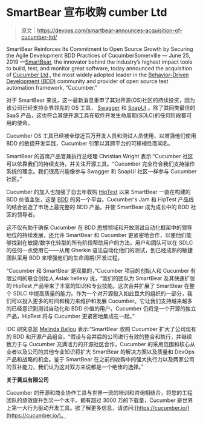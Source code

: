 # SmartBear 宣布收购 cumber Ltd

> 原文：<https://devops.com/smartbear-announces-acquisition-of-cucumber-ltd/>

SmartBear Reinforces Its Commitment to Open Source Growth by Securing the Agile Development BDD Practices of CucumberSomerville — June 25, 2019 —[SmartBear](https://smartbear.com/), the innovator behind the industry’s highest impact tools to build, test, and monitor great software, today announced the acquisition of [Cucumber Ltd](https://cucumber.io/)., the most widely adopted leader in the [Behavior-Driven Development (BDD)](https://cucumber.io/docs/bdd/overview/) community and provider of open source test automation framework, “Cucumber.”

对于 SmartBear 来说，这一最新消息重申了其对开源(OS)社区的持续投资，因为该公司已经支持业界领先的 OS 工具， [Swagger](https://swagger.io/) 和 [SoapUI](https://www.soapui.org/) 。除了其同类最佳的 SaaS 产品，这也符合其使开源工具在软件开发生命周期(SDLC)的任何阶段都可用的使命。

Cucumber OS 工具已经被全球近百万开发人员和测试人员使用，以增强他们使用 BDD 的敏捷开发实践，Cucumber 引擎以其跨平台的可移植性而闻名。

SmartBear 的首席产品官兼执行总经理 Christian Wright 表示:“Cucumber 社区可以依靠我们的持续支持，并关注开源工具。“Cucumber 完全符合我们支持操作系统的理念。我们很高兴能像参与 Swagger 和 SoapUI 社区一样参与 Cucumber 社区。”

Cucumber 的加入也加强了自去年收购 [HipTest](https://hiptest.com/) 以来 SmartBear 一直在构建的 BDD 价值主张，这是 [BDD](https://hiptest.com/behavior-driven-development/) 的另一个平台。Cucumber's Jam 和 HipTest 产品线的结合创造了市场上最完整的 BDD 产品，并使 SmartBear 成为成长中的 BDD 社区的领导者。

这不仅有助于确保 Cucumber 在 BDD 思想领域和开放测试自动化框架中的领导地位的持续发展，还允许 SmartBear 和 Cucumber 更紧密地合作，以便他们能够找到在敏捷/数字化转型的所有阶段帮助用户的方法。用户和团队可以在 SDLC 的任何一点使用它——从用 Gherkin 语法自动化他们的测试，到已经成熟的敏捷团队采用 BDD 来增强他们的生命周期/开发过程。

“Cucumber 和 SmartBear 是双赢的，”Cucumber 项目的创始人和 Cucumber 有限公司的联合创始人 Aslak hellesy 说，“我们的团队为 SmartBear 及其快速扩张的 HipTest 产品带来了丰富的知识和专业技能。这次合并扩展了 SmartBear 在整个 SDLC 中提高质量的能力。作为一个对开源投入如此巨大的组织的一部分，我们可以投入更多的时间和精力来维护和发展 Cucumber。它让我们支持越来越多的已经意识到测试自动化和 BDD 价值的用户。Cucumber 仍将是一个开源的独立产品，HipTest 将与 Cucumber 更紧密地集成在一起。”

IDC 研究总监 [Melinda Ballou](https://www.linkedin.com/in/melinda-ballou-363908/) 表示:“SmartBear 收购 Cucumber 扩大了公司现有的 BDD 和开源产品组合。“假设与合并后的公司进行有效的整合和执行，并继续致力于与 Cucumber 充满活力的开源社区合作，Cucumber 的采用范围和核心从业者以及公司的其他专业知识将扩大 SmartBear 的解决方案以及质量和 DevOps 产品和战略的机会。鉴于 SmartBear 在之前的收购中的强大执行力以及两家公司的互补能力，我们认为这对双方来说都是一个绝佳的选择。”

**关于黄瓜有限公司**

Cucumber 的开源和商业协作工具与世界一流的培训和咨询相结合，将您的工程团队的绩效提升到另一个水平。拥有超过 3000 万的下载量，Cucumber 是世界上第一大行为驱动开发工具。欲了解更多信息，请访问:[https://cucumber.io/](https://cucumber.io/)。